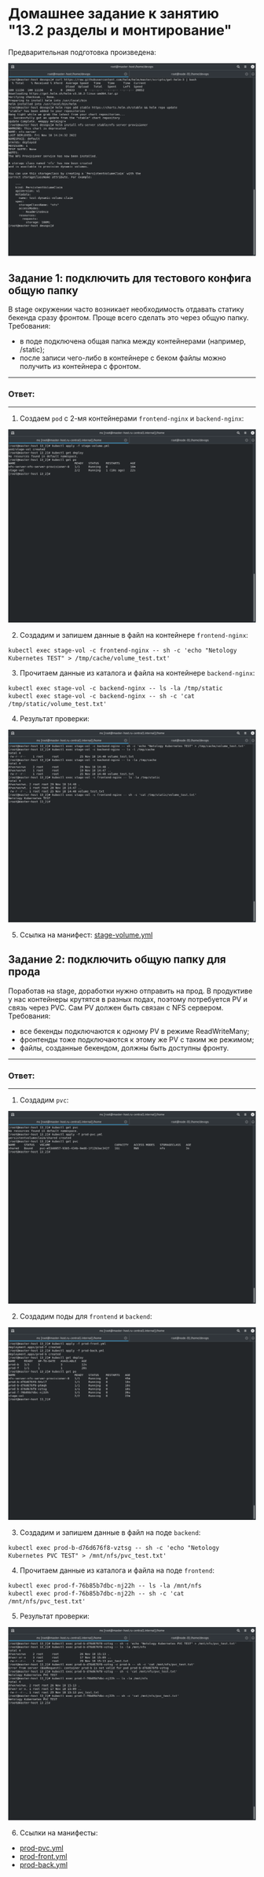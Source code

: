 # Домашнее задание к занятию "13.2 разделы и монтирование"

Предварительная подготовка произведена:

![13_2_1.png](https://github.com/psvitov/devops-netology/blob/main/Homework/devkub_homework_13_2/13_2_1.png)


## Задание 1: подключить для тестового конфига общую папку
В stage окружении часто возникает необходимость отдавать статику бекенда сразу фронтом. Проще всего сделать это через общую папку. Требования:
* в поде подключена общая папка между контейнерами (например, /static);
* после записи чего-либо в контейнере с беком файлы можно получить из контейнера с фронтом.

---
### Ответ:
---

1. Создаем `pod` с 2-мя контейнерами `frontend-nginx` и `backend-nginx`:

![13_2_2.png](https://github.com/psvitov/devops-netology/blob/main/Homework/devkub_homework_13_2/13_2_2.png)

2. Создадим и запишем данные в файл на контейнере `frontend-nginx`:

```
kubectl exec stage-vol -c frontend-nginx -- sh -c 'echo "Netology Kubernetes TEST" > /tmp/cache/volume_test.txt'
```

3. Прочитаем данные из каталога и файла на контейнере `backend-nginx`:

```
kubectl exec stage-vol -c backend-nginx -- ls -la /tmp/static
kubectl exec stage-vol -c backend-nginx -- sh -c 'cat /tmp/static/volume_test.txt'
```

4. Результат проверки:

![13_2_3.png](https://github.com/psvitov/devops-netology/blob/main/Homework/devkub_homework_13_2/13_2_3.png)

5. Ссылка на манифест: [stage-volume.yml](https://github.com/psvitov/devops-netology/blob/main/Homework/devkub_homework_13_2/stage-volume.yml)

## Задание 2: подключить общую папку для прода
Поработав на stage, доработки нужно отправить на прод. В продуктиве у нас контейнеры крутятся в разных подах, поэтому потребуется PV и связь через PVC. Сам PV должен быть связан с NFS сервером. Требования:
* все бекенды подключаются к одному PV в режиме ReadWriteMany;
* фронтенды тоже подключаются к этому же PV с таким же режимом;
* файлы, созданные бекендом, должны быть доступны фронту.

---
### Ответ:
---

1. Создадим `pvc`:

![13_2_4.png](https://github.com/psvitov/devops-netology/blob/main/Homework/devkub_homework_13_2/13_2_4.png)

2. Создадим поды для `frontend` и `backend`:

![13_2_5.png](https://github.com/psvitov/devops-netology/blob/main/Homework/devkub_homework_13_2/13_2_5.png)

3. Создадим и запишем данные в файл на поде `backend`:

```
kubectl exec prod-b-d76d676f8-vztsg -- sh -c 'echo "Netology Kubernetes PVC TEST" > /mnt/nfs/pvc_test.txt'
```

4. Прочитаем данные из каталога и файла на поде `frontend`:

```
kubectl exec prod-f-76b85b7dbc-nj22h -- ls -la /mnt/nfs
kubectl exec prod-f-76b85b7dbc-nj22h -- sh -c 'cat /mnt/nfs/pvc_test.txt'
```

5. Результат проверки:

![13_2_6.png](https://github.com/psvitov/devops-netology/blob/main/Homework/devkub_homework_13_2/13_2_6.png)

6. Ссылки на манифесты:
- [prod-pvc.yml](https://github.com/psvitov/devops-netology/blob/main/Homework/devkub_homework_13_2/prod-pvc.yml)
- [prod-front.yml](https://github.com/psvitov/devops-netology/blob/main/Homework/devkub_homework_13_2/prod-front.yml)
- [prod-back.yml](https://github.com/psvitov/devops-netology/blob/main/Homework/devkub_homework_13_2/prod-back.yml)


